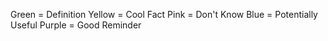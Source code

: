 Green = Definition
Yellow = Cool Fact
Pink = Don't Know
Blue = Potentially Useful
Purple = Good Reminder